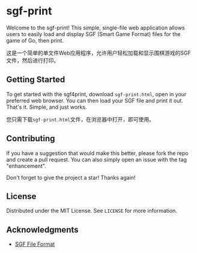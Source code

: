 # sgf-print

Welcome to the sgf-print! This simple, single-file web application allows users to easily load and display SGF (Smart Game Format) files for the game of Go, then print.

这是一个简单的单文件Web应用程序，允许用户轻松加载和显示围棋游戏的SGF文件，然后进行打印。

## Getting Started

To get started with the sgf4print, download `sgf-print.html`, open in your preferred web browser.
You can then load your SGF file and print it out.
That's it.  Simple, and just works.

您只需下载`sgf-print.html`文件，在浏览器中打开，即可使用。

## Contributing

If you have a suggestion that would make this better, please fork the repo and create a pull request. You can also simply open an issue with the tag "enhancement".

Don't forget to give the project a star! Thanks again!

## License

Distributed under the MIT License. See `LICENSE` for more information.

## Acknowledgments

- [SGF File Format](http://www.red-bean.com/sgf/)

